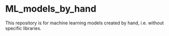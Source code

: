 # ML_models_by_hand
This repository is for machine learning models created by hand, i.e. without specific libraries. 
